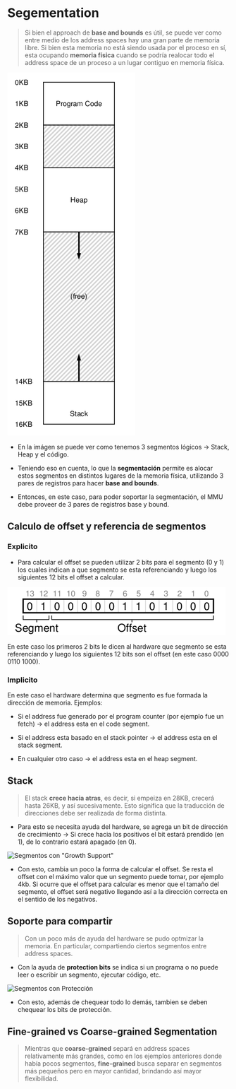 # Segementation

> Si bien el approach de **base and bounds** es útil, se puede ver como entre medio de los address spaces hay una gran parte de memoria libre. Si bien esta memoria no está siendo usada por el proceso en sí, esta ocupando **memoria física** cuando se podría realocar todo el address space de un proceso a un lugar contiguo en memoria física.


![Ejemplo de fragmentación](img/fragmentacion_arp_16.png)

- En la imágen se puede ver como tenemos 3 segmentos lógicos $\rightarrow$ Stack, Heap y el código.

- Teniendo eso en cuenta, lo que la **segmentación** permite es alocar estos segmentos en distintos lugares de la memoria física, utilizando 3 pares de registros para hacer **base and bounds**.

- Entonces, en este caso, para poder soportar la segmentación, el MMU debe proveer de 3 pares de registros base y bound.

## Calculo de offset y referencia de segmentos

### Explicito


- Para calcular el offset se pueden utilizar 2 bits para el segmento (0 y 1) los cuales indican a que segmento se esta referenciando y luego los siguientes 12 bits el offset a calcular.

![Ejemplo de cálculo de offset](img/calculo_offset_arp_16.png)

En este caso los primeros 2 bits le dicen al hardware que segmento se esta referenciando y luego los siguientes 12 bits son el offset (en este caso 0000 0110 1000).

### Implicito

En este caso el hardware determina que segmento es fue formada la dirección de memoria. Ejemplos:

- Si el address fue generado por el program counter (por ejemplo fue un fetch) $\rightarrow$ el address esta en el code segment.

- Si el address esta basado en el stack pointer $\rightarrow$ el address esta en el stack segment.

- En cualquier otro caso $\rightarrow$ el address esta en el heap segment.

## Stack

> El stack **crece hacia atras**, es decir, si empeiza en 28KB, crecerá hasta 26KB, y así sucesivamente. Esto significa que la traducción de direcciones debe ser realizada de forma distinta.

- Para esto se necesita ayuda del hardware, se agrega un bit de dirección de crecimiento $\rightarrow$ Si crece hacia los positivos el bit estará prendido (en 1), de lo contrario estará apagado (en 0).

![Segmentos con "Growth Support"](img/segementos_1_arp_16.png)

- Con esto, cambia un poco la forma de calcular el offset. Se resta el offset con el máximo valor que un segmento puede tomar, por ejemplo 4kb. Si ocurre que el offset para calcular es menor que el tamaño del segmento, el offset será negativo llegando así a la dirección correcta en el sentido de los negativos.

## Soporte para compartir

> Con un poco más de ayuda del hardware se pudo optmizar la memoria. En particular, compartiendo ciertos segmentos entre address spaces.

- Con la ayuda de **protection bits** se indica si un programa o no puede leer o escribir un segmento, ejecutar código, etc. 

![Segmentos con Protección](img/segementos_2_arp_16.png)

- Con esto, además de chequear todo lo demás, tambien se deben chequear los bits de protección.

## Fine-grained vs Coarse-grained Segmentation

> Mientras que **coarse-grained** separá en address spaces relativamente más grandes, como en los ejemplos anteriores donde había pocos segmentos, **fine-grained** busca separar en segmentos más pequeños pero en mayor cantidad, brindando así mayor flexibilidad.


